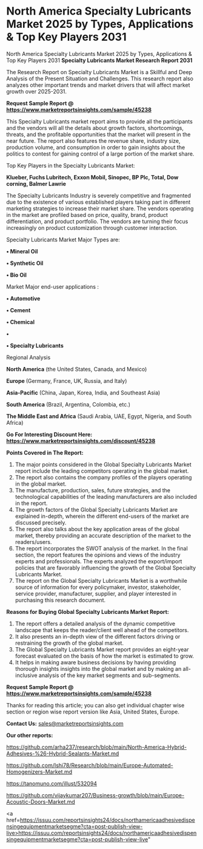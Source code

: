 # North America Specialty Lubricants Market 2025 by Types, Applications & Top Key Players 2031
North America Specialty Lubricants Market 2025 by Types, Applications & Top Key Players 2031
<strong>Specialty Lubricants Market Research Report 2031</strong>

The Research Report on Specialty Lubricants Market is a Skillful and Deep Analysis of the Present Situation and Challenges. This research report also analyzes other important trends and market drivers that will affect market growth over 2025-2031.

<strong>Request Sample Report @ <a href=https://www.marketreportsinsights.com/sample/45238>https://www.marketreportsinsights.com/sample/45238</a></strong>

This Specialty Lubricants market report aims to provide all the participants and the vendors will all the details about growth factors, shortcomings, threats, and the profitable opportunities that the market will present in the near future. The report also features the revenue share, industry size, production volume, and consumption in order to gain insights about the politics to contest for gaining control of a large portion of the market share.

Top Key Players in the Specialty Lubricants Market:

<strong>Klueber, Fuchs Lubritech, Exxon Mobil, Sinopec, BP Plc, Total, Dow corning, Balmer Lawrie</strong>

The Specialty Lubricants Industry is severely competitive and fragmented due to the existence of various established players taking part in different marketing strategies to increase their market share. The vendors operating in the market are profiled based on price, quality, brand, product differentiation, and product portfolio. The vendors are turning their focus increasingly on product customization through customer interaction.

Specialty Lubricants Market Major Types are:

<strong>•  Mineral Oil

•  Synthetic Oil

•  Bio Oil</strong>

Market Major end-user applications :

<strong>•  Automotive

•  Cement

•  Chemical

•  

•  Specialty Lubricants</strong>

Regional Analysis

</u><strong><b>North America</b></strong> (the United States, Canada, and Mexico)

<strong><b>Europe </b></strong>(Germany, France, UK, Russia, and Italy)

<strong><b>Asia-Pacific</b></strong> (China, Japan, Korea, India, and Southeast Asia)

<strong><b>South America</b></strong> (Brazil, Argentina, Colombia, etc.)

<strong><b>The Middle East and Africa</b></strong> (Saudi Arabia, UAE, Egypt, Nigeria, and South Africa)

<strong>Go For Interesting Discount Here: <a href=https://www.marketreportsinsights.com/discount/45238>https://www.marketreportsinsights.com/discount/45238</a></strong>

<strong>Points Covered in The Report:</strong>
<ol>
  <li>The major points considered in the Global Specialty Lubricants Market report include the leading competitors operating in the global market.</li>
  <li>The report also contains the company profiles of the players operating in the global market.</li>
  <li>The manufacture, production, sales, future strategies, and the technological capabilities of the leading manufacturers are also included in the report.</li>
  <li>The growth factors of the Global Specialty Lubricants Market are explained in-depth, wherein the different end-users of the market are discussed precisely.</li>
  <li>The report also talks about the key application areas of the global market, thereby providing an accurate description of the market to the readers/users.</li>
  <li>The report incorporates the SWOT analysis of the market. In the final section, the report features the opinions and views of the industry experts and professionals. The experts analyzed the export/import policies that are favorably influencing the growth of the Global Specialty Lubricants Market.</li>
  <li>The report on the Global Specialty Lubricants Market is a worthwhile source of information for every policymaker, investor, stakeholder, service provider, manufacturer, supplier, and player interested in purchasing this research document.</li>
</ol>
<strong>Reasons for Buying Global Specialty Lubricants Market Report:</strong>

<ol>
  <li>The report offers a detailed analysis of the dynamic competitive landscape that keeps the reader/client well ahead of the competitors.</li>
  <li>It also presents an in-depth view of the different factors driving or restraining the growth of the global market.</li>
  <li>The Global Specialty Lubricants Market report provides an eight-year forecast evaluated on the basis of how the market is estimated to grow.</li>
  <li>It helps in making aware business decisions by having providing thorough insights insights into the global market and by making an all-inclusive analysis of the key market segments and sub-segments.</li>
</ol>
<strong>Request Sample Report @ <a href=https://www.marketreportsinsights.com/sample/45238>https://www.marketreportsinsights.com/sample/45238</a></strong>


Thanks for reading this article; you can also get individual chapter wise section or region wise report version like Asia, United States, Europe.

<strong>Contact Us:</strong>
sales@marketreportsinsights.com

<strong>Our other reports:</strong>

<a href=https://github.com/arha237/research/blob/main/North-America-Hybrid-Adhesives-%26-Hybrid-Sealants-Market.md>https://github.com/arha237/research/blob/main/North-America-Hybrid-Adhesives-%26-Hybrid-Sealants-Market.md</a>

<a href=https://github.com/Ishi78/Research/blob/main/Europe-Automated-Homogenizers-Market.md>https://github.com/Ishi78/Research/blob/main/Europe-Automated-Homogenizers-Market.md</a>

<a href=https://tanomuno.com/illust/532094>https://tanomuno.com/illust/532094</a>

<a href=https://github.com/vijaykumar207/Business-growth/blob/main/Europe-Acoustic-Doors-Market.md>https://github.com/vijaykumar207/Business-growth/blob/main/Europe-Acoustic-Doors-Market.md</a>

<a href=https://issuu.com/reportsinsights24/docs/northamericaadhesivedispensingequipmentmarketsegme?cta=post-publish-view-live>https://issuu.com/reportsinsights24/docs/northamericaadhesivedispensingequipmentmarketsegme?cta=post-publish-view-live</a>"
